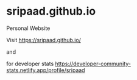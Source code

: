 # sripaad.github.io
Personal Website

Visit https://sripaad.github.io/ 

and 

for developer stats
https://developer-community-stats.netlify.app/profile/sripaad
